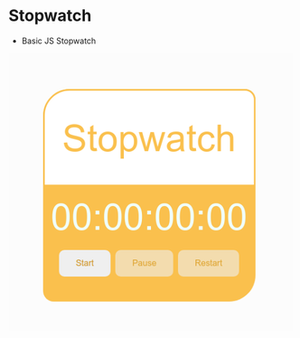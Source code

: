 # Stopwatch
* Basic JS Stopwatch

<a href="https://akash97p.github.io/Stopwatch/">

![](/images/stopwatch.png)

</a>
